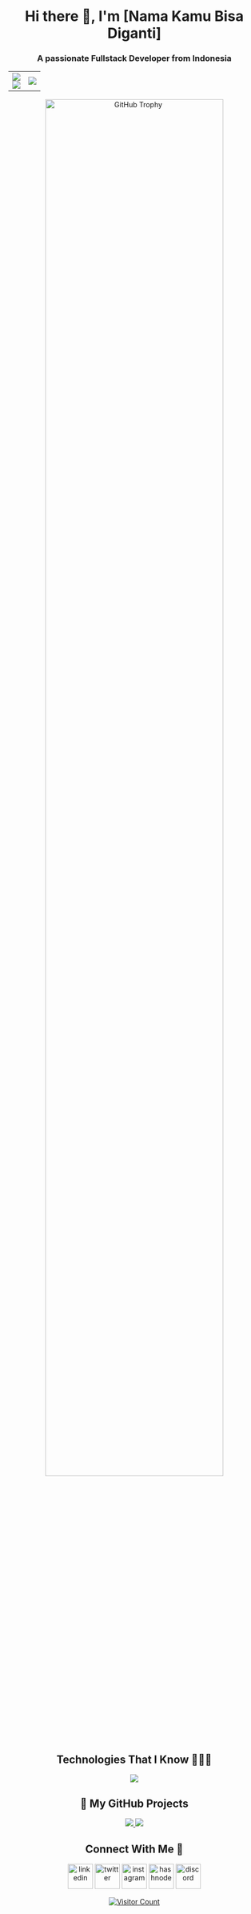 <!-- Personal Greeting -->
<h1 align="center">Hi there 👋, I'm [Nama Kamu Bisa Diganti]</h1>
<h3 align="center">A passionate Fullstack Developer from Indonesia</h3>

<!-- GitHub Stats & Streak -->
<p align="center">
  <table align="center">
    <tr>
      <td width="50%" align="center">
        <img src="https://github-readme-stats.vercel.app/api?username=1010nishant&theme=dark&show_icons=true&count_private=true" />
        <br>
        <img src="https://github-readme-streak-stats.herokuapp.com/?user=1010nishant&theme=dark&hide_border=false" />
      </td>
      <td width="50%" align="center">
        <img src="https://github-readme-stats.anuraghazra1.vercel.app/api/top-langs/?username=1010nishant&theme=dark&hide_border=false&no-bg=true&no-frame=true&langs_count=10" />
      </td>
    </tr>
  </table>
</p>

<!-- GitHub Trophy -->
<div align="center">
  <img width="84%" src="https://github-profile-trophy.vercel.app/?username=1010nishant&theme=radical&row=1&column=7&margin-h=15&margin-w=5&no-bg=true" alt="GitHub Trophy" />
</div>

<!-- Technologies -->
<div align="center">
  <h2>Technologies That I Know 👨🏻‍💻</h2>
</div>

<p align="center">
  <a href="https://skillicons.dev">
    <img src="https://skillicons.dev/icons?i=git,aws,cpp,css,discord,docker,postgres,prisma,pug,dynamodb,express,figma,firebase,redis,github,html,java,js,linux,md,materialui,nginx,mongodb,mysql,nextjs,nodejs,postman,py,react,redux,tailwind,ts,vscode,kubernetes&perline=14" />
  </a>
</p>

<!-- Projects Section (Auto from GitHub) -->
<h2 align="center">📌 My GitHub Projects</h2>
<p align="center">
  <a href="https://github.com/1010nishant?tab=repositories">
    <img src="https://github-readme-stats.vercel.app/api/pin/?username=1010nishant&repo=nama-repo-1&theme=dark" />
  </a>
  <a href="https://github.com/1010nishant?tab=repositories">
    <img src="https://github-readme-stats.vercel.app/api/pin/?username=1010nishant&repo=nama-repo-2&theme=dark" />
  </a>
</p>

<!-- Social Media (isi sendiri nanti) -->
<div align="center">
  <h2>Connect With Me 🤝</h2>
  <p>
    <a href="#" target="blank"><img src="https://user-images.githubusercontent.com/88904952/234979284-68c11d7f-1acc-4f0c-ac78-044e1037d7b0.png" alt="linkedin" width="50" /></a>
    <a href="#" target="blank"><img src="https://user-images.githubusercontent.com/88904952/234980676-61bfb021-ecc8-48f7-88e6-34c1b06c4a58.png" alt="twitter" width="50" /></a>
    <a href="#" target="blank"><img src="https://user-images.githubusercontent.com/88904952/234981169-2dd1e58f-4b7e-468c-8213-034ba62156c3.png" alt="instagram" width="50" /></a>
    <a href="#" target="blank"><img src="https://user-images.githubusercontent.com/88904952/234982196-562aea17-5532-4550-8c08-1c7cb994a541.png" alt="hashnode" width="50" /></a>
    <a href="#" target="blank"><img src="https://user-images.githubusercontent.com/88904952/234982627-019fd336-6248-453c-9b05-97c13fd1d207.png" alt="discord" width="50" /></a>
  </p>
</div>

<!-- Profile Visitor Count -->
<div align="center">
  <a href="https://visitcount.itsvg.in">
    <img src="https://visitcount.itsvg.in/api?id=1010nishant&icon=3&color=6" alt="Visitor Count"/>
  </a>
</div>

